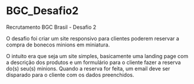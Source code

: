 # BGC_Desafio2
Recrutamento BGC Brasil - Desafio 2

O desafio foi criar um site responsivo para clientes poderem reservar a compra de bonecos minions em miniatura.

O intuito era que seja um site simples, basicamente uma landing page com a descrição dos produtos e um formulário para o cliente fazer a reserva do(s) seu(s) minions. Quando a 
reserva for feita, um email deve ser disparado para o cliente com os dados preenchidos.
